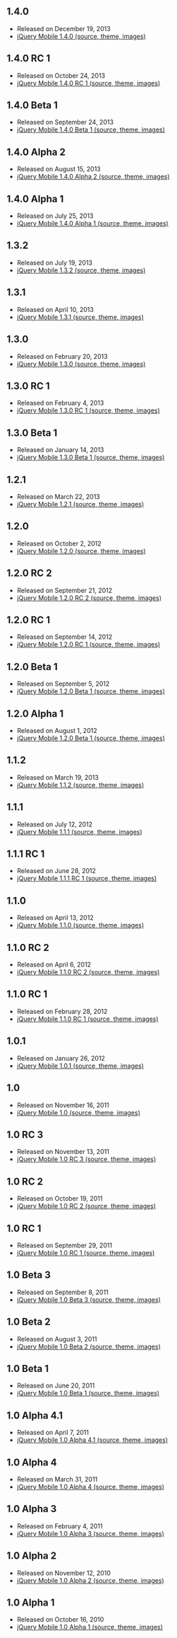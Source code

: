 <script>{
	"title": "All Downloads",
	"pageTemplate": "page-contentfull.php"
}</script>

## 1.4.0
* Released on December 19, 2013
* [jQuery Mobile 1.4.0 (source, theme, images)](/resources/download/jquery.mobile-1.4.0.zip)

## 1.4.0 RC 1
* Released on October 24, 2013
* [jQuery Mobile 1.4.0 RC 1 (source, theme, images)](/resources/download/jquery.mobile-1.4.0-rc.1.zip)

## 1.4.0 Beta 1
* Released on September 24, 2013
* [jQuery Mobile 1.4.0 Beta 1 (source, theme, images)](/resources/download/jquery.mobile-1.4.0-beta.1.zip)

## 1.4.0 Alpha 2
* Released on August 15, 2013
* [jQuery Mobile 1.4.0 Alpha 2 (source, theme, images)](/resources/download/jquery.mobile-1.4.0-alpha.2.zip)

## 1.4.0 Alpha 1
* Released on July 25, 2013
* [jQuery Mobile 1.4.0 Alpha 1 (source, theme, images)](/resources/download/jquery.mobile-1.4.0-alpha.1.zip)

## 1.3.2
* Released on July 19, 2013
* [jQuery Mobile 1.3.2 (source, theme, images)](/resources/download/jquery.mobile-1.3.2.zip)

## 1.3.1
* Released on April 10, 2013
* [jQuery Mobile 1.3.1 (source, theme, images)](/resources/download/jquery.mobile-1.3.1.zip)

## 1.3.0
* Released on February 20, 2013
* [jQuery Mobile 1.3.0 (source, theme, images)](/resources/download/jquery.mobile-1.3.0.zip)

## 1.3.0 RC 1
* Released on February 4, 2013
* [jQuery Mobile 1.3.0 RC 1 (source, theme, images)](/resources/download/jquery.mobile-1.3.0-rc.1.zip)

## 1.3.0 Beta 1
* Released on January 14, 2013
* [jQuery Mobile 1.3.0 Beta 1 (source, theme, images)](/resources/download/jquery.mobile-1.3.0-beta.1.zip)

## 1.2.1
* Released on March 22, 2013
* [jQuery Mobile 1.2.1 (source, theme, images)](/resources/download/jquery.mobile-1.2.1.zip)

## 1.2.0
* Released on October 2, 2012
* [jQuery Mobile 1.2.0 (source, theme, images)](/resources/download/jquery.mobile-1.2.0.zip)

## 1.2.0 RC 2
* Released on September 21, 2012
* [jQuery Mobile 1.2.0 RC 2 (source, theme, images)](/resources/download/jquery.mobile-1.2.0-rc.2.zip)

## 1.2.0 RC 1
* Released on September 14, 2012
* [jQuery Mobile 1.2.0 RC 1 (source, theme, images)](/resources/download/jquery.mobile-1.2.0-rc.1.zip)

## 1.2.0 Beta 1
* Released on September 5, 2012
* [jQuery Mobile 1.2.0 Beta 1 (source, theme, images)](/resources/download/jquery.mobile-1.2.0-beta.1.zip)

## 1.2.0 Alpha 1
* Released on August 1, 2012
* [jQuery Mobile 1.2.0 Beta 1 (source, theme, images)](/resources/download/jquery.mobile-1.2.0-alpha.1.zip)

## 1.1.2
* Released on March 19, 2013
* [jQuery Mobile 1.1.2 (source, theme, images)](/resources/download/jquery.mobile-1.1.2.zip)

## 1.1.1
* Released on July 12, 2012
* [jQuery Mobile 1.1.1 (source, theme, images)](/resources/download/jquery.mobile-1.1.1.zip)

## 1.1.1 RC 1
* Released on June 28, 2012
* [jQuery Mobile 1.1.1 RC 1 (source, theme, images)](/resources/download/jquery.mobile-1.1.1-rc.1.zip)

## 1.1.0
* Released on April 13, 2012
* [jQuery Mobile 1.1.0 (source, theme, images)](/resources/download/jquery.mobile-1.1.0.zip)

## 1.1.0 RC 2
* Released on April 6, 2012
* [jQuery Mobile 1.1.0 RC 2 (source, theme, images)](/resources/download/jquery.mobile-1.1.0-rc.2.zip)

## 1.1.0 RC 1
* Released on February 28, 2012
* [jQuery Mobile 1.1.0 RC 1 (source, theme, images)](/resources/download/jquery.mobile-1.1.0-rc.1.zip)

## 1.0.1
* Released on January 26, 2012
* [jQuery Mobile 1.0.1 (source, theme, images)](/resources/download/jquery.mobile-1.0.1.zip)

## 1.0
* Released on November 16, 2011
* [jQuery Mobile 1.0 (source, theme, images)](/resources/download/jquery.mobile-1.0.zip)

## 1.0 RC 3
* Released on November 13, 2011
* [jQuery Mobile 1.0 RC 3 (source, theme, images)](/resources/download/jquery.mobile-1.0rc3.zip)

## 1.0 RC 2
* Released on October 19, 2011
* [jQuery Mobile 1.0 RC 2 (source, theme, images)](/resources/download/jquery.mobile-1.0rc2.zip)

## 1.0 RC 1
* Released on September 29, 2011
* [jQuery Mobile 1.0 RC 1 (source, theme, images)](/resources/download/jquery.mobile-1.0rc1.zip)

## 1.0 Beta 3
* Released on September 8, 2011
* [jQuery Mobile 1.0 Beta 3 (source, theme, images)](/resources/download/jquery.mobile-1.0b3.zip)

## 1.0 Beta 2
* Released on August 3, 2011
* [jQuery Mobile 1.0 Beta 2 (source, theme, images)](/resources/download/jquery.mobile-1.0b2.zip)

## 1.0 Beta 1
* Released on June 20, 2011
* [jQuery Mobile 1.0 Beta 1 (source, theme, images)](/resources/download/jquery.mobile-1.0b1.zip)

## 1.0 Alpha 4.1
* Released on April 7, 2011
* [jQuery Mobile 1.0 Alpha 4.1 (source, theme, images)](/resources/download/jquery.mobile-1.0a4.1.zip)

## 1.0 Alpha 4
* Released on March 31, 2011
* [jQuery Mobile 1.0 Alpha 4 (source, theme, images)](/resources/download/jquery.mobile-1.0a4.zip)

## 1.0 Alpha 3
* Released on February 4, 2011
* [jQuery Mobile 1.0 Alpha 3 (source, theme, images)](/resources/download/jquery.mobile-1.0a3.zip)

## 1.0 Alpha 2
* Released on November 12, 2010
* [jQuery Mobile 1.0 Alpha 2 (source, theme, images)](/resources/download/jquery.mobile-1.0a2.zip)

## 1.0 Alpha 1
* Released on October 16, 2010
* [jQuery Mobile 1.0 Alpha 1 (source, theme, images)](/resources/download/jquery.mobile-1.0a1.zip)
